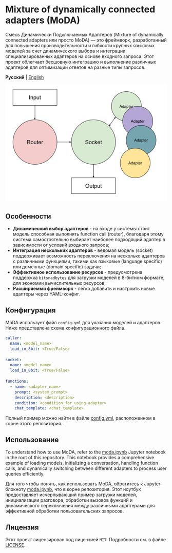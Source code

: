 # Mixture of dynamically connected adapters (MoDA)

Смесь Динамически Подключаемых Адаптеров (Mixture of dynamically connected adapters или просто MoDA) — это фреймворк,
разработанный для повышения производительности и гибкости крупных языковых моделей за счет динамического выбора и
интеграции специализированных адаптеров на основе входного запроса. Этот проект облегчает бесшовную интеграцию и
выполнение различных адаптеров для оптимизации ответов на разные типы запросов.

**Русский** | [English](./README.en.md)

![moda schema](./assets/moda-schema.png)

## Особенности

* **Динамический выбор адаптеров** - на входе у системы стоит модель способная выполнять function call (router),
  благодаря этому система самостоятельно выбирает наиболее подходящий адаптер в зависимости от условий входного запроса;
* **Интеграция нескольких адаптеров** - ведомая модель (socket) поддерживает возможность переключения на несколько
  адаптеров с
  различными функциями, такими как языковые (language specific) или доменные (domain specific) задачи;
* **Эффективное использование ресурсов** - предусмотрена поддержка `bitsnadbytes` для загрузки моделей в 8-битном
  формате, для экономии вычислительных ресурсов;
* **Расширяемый фреймворк** - легко добавить и настроить новые адаптеры через YAML-конфиг.

## Конфигурация

MoDA использует файл `config.yml` для указания моделей и адаптеров. Ниже представлена схема конфигурационного файла.

```yaml
caller:
  name: <model_name>
  load_in_8bit: <True/False>

socket:
  name: <model_name>
  load_in_8bit: <True/False>

functions:
  - name: <adapter_name>
    prompt: <system_prompt>
    description: <description>
    condition: <condition_for_using_adapter>
    chat_template: <chat_template>
```

Полный пример можно найти в файле [config.yml](./config.yml), расположенном в корне этого репозитория.

## Использование

To understand how to use MoDA, refer to the [moda.ipynb](./moda.ipynb) Jupyter notebook in the root of this repository.
This notebook provides a comprehensive example of loading models, initializing a conversation, handling function calls,
and dynamically switching between different adapters to process user queries efficiently.

Для того чтобы понять, как использовать MoDA, обратитесь к Jupyter-блокноту [moda.ipynb](./moda.ipynb), что в корне
репозитория. Этот ноутбук предоставляет исчерпывающий пример загрузки моделей, инициализации разговора,
обработки вызовов функций и динамического переключения между различными адаптерами для эффективной обработки
пользовательских запросов.

## Лицензия

Этот проект лицензирован под лицензией `MIT`. Подробности см. в файле [LICENSE](./LICENSE).
